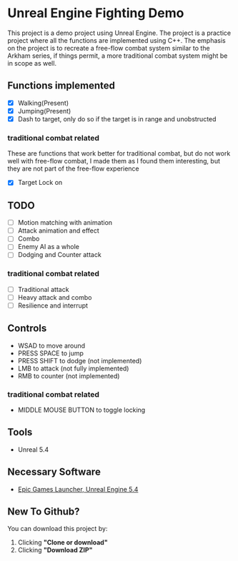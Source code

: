 # Unreal Engine Fighting Demo

This project is a demo project using Unreal Engine. The project is a practice project where all the functions are implemented using C++. The emphasis on the project is to recreate a free-flow combat system similar to the Arkham series, if things permit, a more traditional combat system might be in scope as well.

## Functions implemented
- [x] Walking(Present)
- [x] Jumping(Present)
- [x] Dash to target, only do so if the target is in range and unobstructed
### traditional combat related
These are functions that work better for traditional combat, but do not work well with free-flow combat, I made them as I found them interesting, but they are not part of the free-flow experience
- [x] Target Lock on

## TODO
- [ ] Motion matching with animation
- [ ] Attack animation and effect
- [ ] Combo
- [ ] Enemy AI as a whole
- [ ] Dodging and Counter attack
### traditional combat related
- [ ] Traditional attack
- [ ] Heavy attack and combo
- [ ] Resilience and interrupt

## Controls
- WSAD to move around
- PRESS SPACE to jump
- PRESS SHIFT to dodge (not implemented)
- LMB to attack (not fully implemented)
- RMB to counter (not implemented)
### traditional combat related
- MIDDLE MOUSE BUTTON to toggle locking

## Tools
- Unreal 5.4

## Necessary Software
- [Epic Games Launcher, Unreal Engine 5.4](https://www.unrealengine.com/en-US/blog)

## New To Github?

You can download this project by:
1. Clicking **"Clone or download"**
2. Clicking **"Download ZIP"**
